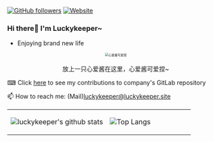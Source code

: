 [![GitHub followers](https://img.shields.io/github/followers/luckykeeper?style=for-the-badge&color=blue)](https://github.com/luckykeeper?tab=followers)
[![Website](https://img.shields.io/badge/luckykeeper.site-Blog-cyan)](http://luckykeeper.site)

### Hi there👏 I'm Luckykeeper~

- Enjoying brand new life

<center><p>
<center><img src="https://github.com/luckykeeper/luckykeeper/assets/34579433/9b94e404-9f02-47e2-9caf-7cb76fb8a412" style="zoom:50%;" alt="心爱酱可爱捏"></center>
<br>
<center>放上一只心爱酱在这里，心爱酱可爱捏~</center></p></center>

⌨ Click [here](https://gitlab-calendar.luckykeeper.site:44443) to see my contributions to company's GitLab repository

📫 How to reach me: (Mail)luckykeeper@luckykeeper.site

<table>
<tr>
<td valign="top" width="54%">

![luckykeeper's github stats](https://github-readme-stats.yxl76.vercel.app/api?username=luckykeeper&count_private=true&show_icons=true&theme=tokyonight)

</td>

<td valign="top" width="46%">

![Top Langs](https://github-readme-stats.yxl76.vercel.app/api/top-langs/?username=luckykeeper&layout=compact&theme=tokyonight)

</td>
</tr>
</table>
